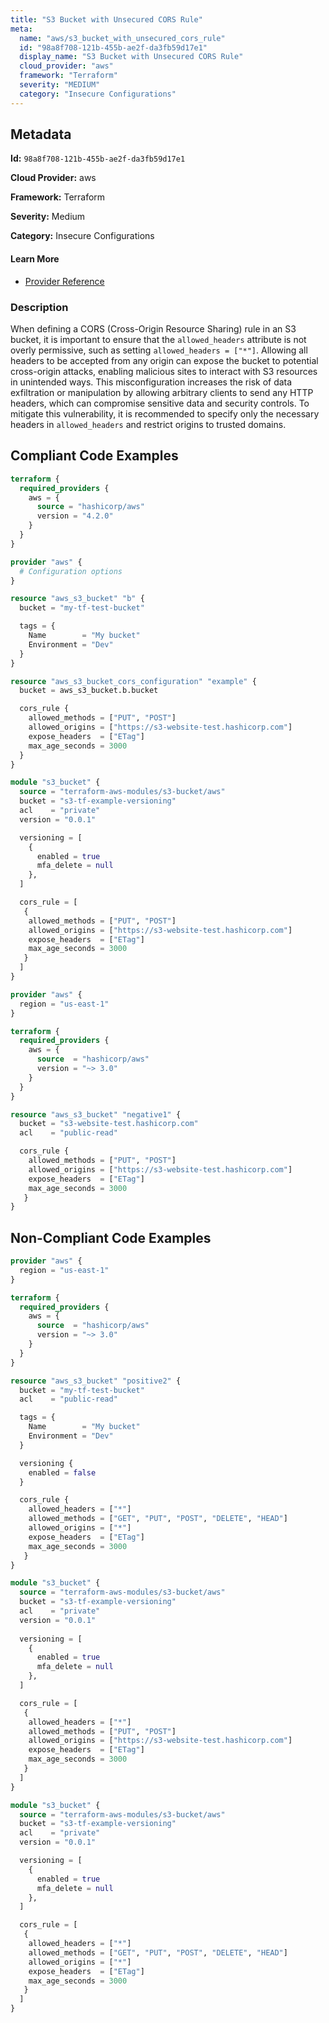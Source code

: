```yaml
---
title: "S3 Bucket with Unsecured CORS Rule"
meta:
  name: "aws/s3_bucket_with_unsecured_cors_rule"
  id: "98a8f708-121b-455b-ae2f-da3fb59d17e1"
  display_name: "S3 Bucket with Unsecured CORS Rule"
  cloud_provider: "aws"
  framework: "Terraform"
  severity: "MEDIUM"
  category: "Insecure Configurations"
---
```

## Metadata

**Id:** `98a8f708-121b-455b-ae2f-da3fb59d17e1`

**Cloud Provider:** aws

**Framework:** Terraform

**Severity:** Medium

**Category:** Insecure Configurations

#### Learn More

 - [Provider Reference](https://registry.terraform.io/providers/hashicorp/aws/latest/docs/resources/s3_bucket#cors_rule)

### Description

 When defining a CORS (Cross-Origin Resource Sharing) rule in an S3 bucket, it is important to ensure that the `allowed_headers` attribute is not overly permissive, such as setting `allowed_headers = ["*"]`. Allowing all headers to be accepted from any origin can expose the bucket to potential cross-origin attacks, enabling malicious sites to interact with S3 resources in unintended ways. This misconfiguration increases the risk of data exfiltration or manipulation by allowing arbitrary clients to send any HTTP headers, which can compromise sensitive data and security controls. To mitigate this vulnerability, it is recommended to specify only the necessary headers in `allowed_headers` and restrict origins to trusted domains.


## Compliant Code Examples
```terraform
terraform {
  required_providers {
    aws = {
      source = "hashicorp/aws"
      version = "4.2.0"
    }
  }
}

provider "aws" {
  # Configuration options
}

resource "aws_s3_bucket" "b" {
  bucket = "my-tf-test-bucket"

  tags = {
    Name        = "My bucket"
    Environment = "Dev"
  }
}

resource "aws_s3_bucket_cors_configuration" "example" {
  bucket = aws_s3_bucket.b.bucket

  cors_rule {
    allowed_methods = ["PUT", "POST"]
    allowed_origins = ["https://s3-website-test.hashicorp.com"]
    expose_headers  = ["ETag"]
    max_age_seconds = 3000
  }
}

```

```terraform
module "s3_bucket" {
  source = "terraform-aws-modules/s3-bucket/aws"
  bucket = "s3-tf-example-versioning"
  acl    = "private"
  version = "0.0.1"

  versioning = [
    {
      enabled = true
      mfa_delete = null
    },
  ]

  cors_rule = [
   {
    allowed_methods = ["PUT", "POST"]
    allowed_origins = ["https://s3-website-test.hashicorp.com"]
    expose_headers  = ["ETag"]
    max_age_seconds = 3000
   }
  ]
}

```

```terraform
provider "aws" {
  region = "us-east-1"
}

terraform {
  required_providers {
    aws = {
      source  = "hashicorp/aws"
      version = "~> 3.0"
    }
  }
}

resource "aws_s3_bucket" "negative1" {
  bucket = "s3-website-test.hashicorp.com"
  acl    = "public-read"

  cors_rule {
    allowed_methods = ["PUT", "POST"]
    allowed_origins = ["https://s3-website-test.hashicorp.com"]
    expose_headers  = ["ETag"]
    max_age_seconds = 3000
   }
}

```
## Non-Compliant Code Examples
```terraform
provider "aws" {
  region = "us-east-1"
}

terraform {
  required_providers {
    aws = {
      source  = "hashicorp/aws"
      version = "~> 3.0"
    }
  }
}

resource "aws_s3_bucket" "positive2" {
  bucket = "my-tf-test-bucket"
  acl    = "public-read"

  tags = {
    Name        = "My bucket"
    Environment = "Dev"
  }

  versioning {
    enabled = false
  }

  cors_rule {
    allowed_headers = ["*"]
    allowed_methods = ["GET", "PUT", "POST", "DELETE", "HEAD"]
    allowed_origins = ["*"]
    expose_headers  = ["ETag"]
    max_age_seconds = 3000
   }
}

```

```terraform
module "s3_bucket" {
  source = "terraform-aws-modules/s3-bucket/aws"
  bucket = "s3-tf-example-versioning"
  acl    = "private"
  version = "0.0.1"
  
  versioning = [
    {
      enabled = true
      mfa_delete = null
    },
  ]

  cors_rule = [
   {
    allowed_headers = ["*"]
    allowed_methods = ["PUT", "POST"]
    allowed_origins = ["https://s3-website-test.hashicorp.com"]
    expose_headers  = ["ETag"]
    max_age_seconds = 3000
   }
  ]
}

```

```terraform
module "s3_bucket" {
  source = "terraform-aws-modules/s3-bucket/aws"
  bucket = "s3-tf-example-versioning"
  acl    = "private"
  version = "0.0.1"

  versioning = [
    {
      enabled = true
      mfa_delete = null
    },
  ]

  cors_rule = [
   {
    allowed_headers = ["*"]
    allowed_methods = ["GET", "PUT", "POST", "DELETE", "HEAD"]
    allowed_origins = ["*"]
    expose_headers  = ["ETag"]
    max_age_seconds = 3000
   }
  ]
}

```